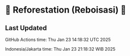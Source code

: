 
# 🌳 Reforestation (Reboisasi) 🌲

## Last Updated

GitHub Actions time: Thu Jan 23 14:18:32 UTC 2025

Indonesia/Jakarta time: Thu Jan 23 21:18:32 WIB 2025
